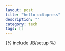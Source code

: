 ```yaml
---
layout: post
title: "hello octopress"
description: ""
category: tech
tags: []
---
```

{% include JB/setup %}
